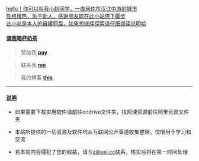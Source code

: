 <div id="md-editor-rt" class="md md-previewOnly"><div class="md-content"><div id="md-preview" class="md-preview vuepress-theme"><p><a href="#">hello！你可以叫我小赵同学，一直居住在汉江中游的城市<br>性格慢热，乐于助人，感谢朋友能在此小站停下脚步<br>此小站是本人的自建网盘，如果想继续探索请仔细阅读说明哈</a></p>
<h4 id="请我喝杯奶茶"><a href="#请我喝杯奶茶">请我喝杯奶茶</a></h4><blockquote>
<p>赞助我&nbsp;<strong><a href="https://gcore.jsdelivr.net/gh/imzql/imzql/sundries/img/pay.png">pay</a></strong>.</p>
</blockquote>
<blockquote>
<p>联系我&nbsp;<strong><a href="mailto:z@usj.cc">me</a></strong>.</p>
</blockquote>
<blockquote>
<p>我的博客&nbsp;<strong><a href="https://usj.cc">this</a></strong>.</p>
</blockquote>
<hr>
<h4 id="说明"><a href="#说明">说明</a></h4>
<ul><li><p>如果需要下载实用软件请前往ondrive文件夹，找网课资源前往阿里云盘文件夹</p>
</li>
<li><p>本站所提供的一切资源及软件均从互联网公开渠道收集整理，仅限用于学习和交流</p>
</li>
<li><p>若本站内容侵犯了您的权益，请与<a href="mailto:z@usj.cc">z@usj.cc</a>联系，核实后将在第一时间处理</p>
</li>
</ul>
</div></div></div>



